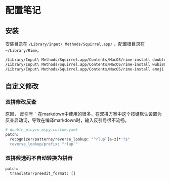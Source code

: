 # 配置笔记

## 安装

安装目录在 `/Library/Input\ Methods/Squirrel.app/` ，配置根目录在 `~/Library/Rime`。

``` bash
/Library/Input\ Methods/Squirrel.app/Contents/MacOS/rime-install double-pinyin
/Library/Input\ Methods/Squirrel.app/Contents/MacOS/rime-install wubi86
/Library/Input\ Methods/Squirrel.app/Contents/MacOS/rime-install emoji
```

## 自定义修改

### 双拼修改反查

原因， 反引号 `` ` `` 在markdown中使用的很多，在双拼方案中这个按键默认设置为反查启动词，导致在编译markdown时，输入反引号很不流畅。

```bash
# double_pinyin_mspy.custom.yaml
patch:
  recognizer/patterns/reverse_lookup: "^rlup`[a-z]*'?$"
  reverse_lookup/prefix: "rlup`"
```

### 双拼候选码不自动转换为拼音

```bash
patch:
  translator/preedit_format: []
```